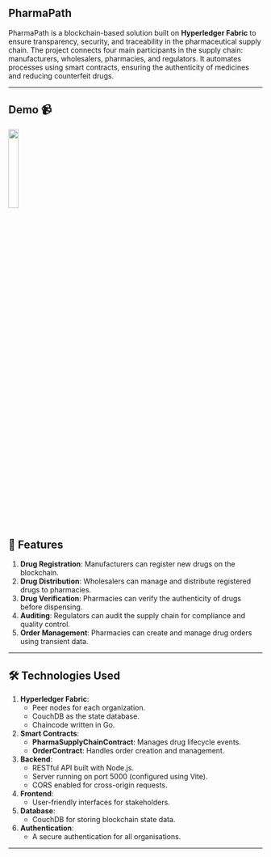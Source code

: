 ## PharmaPath
PharmaPath is a blockchain-based solution built on **Hyperledger Fabric** to ensure transparency, security, and traceability in the pharmaceutical supply chain. The project connects four main participants in the supply chain: manufacturers, wholesalers, pharmacies, and regulators. It automates processes using smart contracts, ensuring the authenticity of medicines and reducing counterfeit drugs.

---

## Demo 📹
<a href="https://youtu.be/082dKO2isAw" >
   <img width="20%" src="https://imgs.search.brave.com/m2X0LqEtpq4Phbuhn34vqAypwrjX8FLrFg6iBS_hXjo/rs:fit:860:0:0:0/g:ce/aHR0cHM6Ly90NC5m/dGNkbi5uZXQvanBn/LzA1LzI3LzM5LzAz/LzM2MF9GXzUyNzM5/MDMwN19Md3BaaWhC/aW1NRDl3VEE2V3hE/RTQzU1U0VTRXVng3/SS5qcGc"/>
</a>

## 🚀 Features

1. **Drug Registration**: Manufacturers can register new drugs on the blockchain.
2. **Drug Distribution**: Wholesalers can manage and distribute registered drugs to pharmacies.
3. **Drug Verification**: Pharmacies can verify the authenticity of drugs before dispensing.
4. **Auditing**: Regulators can audit the supply chain for compliance and quality control.
5. **Order Management**: Pharmacies can create and manage drug orders using transient data.

---

## 🛠️ Technologies Used

1. **Hyperledger Fabric**:
   - Peer nodes for each organization.
   - CouchDB as the state database.
   - Chaincode written in Go.
2. **Smart Contracts**:
   - **PharmaSupplyChainContract**: Manages drug lifecycle events.
   - **OrderContract**: Handles order creation and management.
3. **Backend**:
   - RESTful API built with Node.js.
   - Server running on port 5000 (configured using Vite).
   - CORS enabled for cross-origin requests.
4. **Frontend**:
   - User-friendly interfaces for stakeholders.
5. **Database**:
   - CouchDB for storing blockchain state data.
6. **Authentication**:
   - A secure authentication for all organisations.
 ---


